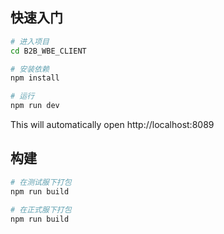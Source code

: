 ## 快速入门

```bash
# 进入项目
cd B2B_WBE_CLIENT

# 安装依赖
npm install

# 运行
npm run dev
```

This will automatically open http://localhost:8089

## 构建

```bash
# 在测试服下打包
npm run build

# 在正式服下打包
npm run build
```

